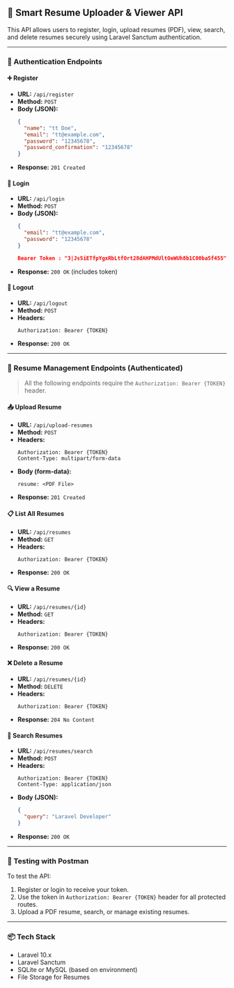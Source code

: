 
## 📄 Smart Resume Uploader & Viewer API

This API allows users to register, login, upload resumes (PDF), view, search, and delete resumes securely using Laravel Sanctum authentication.

---

### 🔐 Authentication Endpoints

#### ➕ Register
- **URL:** `/api/register`
- **Method:** `POST`
- **Body (JSON):**
  ```json
  {
    "name": "tt Doe",
    "email": "tt@example.com",
    "password": "12345678",
    "password_confirmation": "12345678"
  }
  ```
- **Response:** `201 Created`

#### 🔑 Login
- **URL:** `/api/login`
- **Method:** `POST`
- **Body (JSON):**
  ```json
  {
    "email": "tt@example.com",
    "password": "12345678"
  }

  Bearer Token : "3|Js5iETfpYgxRbLtfOrt28dAHPMdUltOeWUh8b1C00ba5f455"
  ```
- **Response:** `200 OK` (includes token)

#### 🚪 Logout
- **URL:** `/api/logout`
- **Method:** `POST`
- **Headers:**
  ```
  Authorization: Bearer {TOKEN}
  ```
- **Response:** `200 OK`

---

### 📁 Resume Management Endpoints (Authenticated)

> All the following endpoints require the `Authorization: Bearer {TOKEN}` header.

#### 📤 Upload Resume
- **URL:** `/api/upload-resumes`
- **Method:** `POST`
- **Headers:**
  ```
  Authorization: Bearer {TOKEN}
  Content-Type: multipart/form-data
  ```
- **Body (form-data):**
  ```
  resume: <PDF File>
  ```
- **Response:** `201 Created`

#### 📋 List All Resumes
- **URL:** `/api/resumes`
- **Method:** `GET`
- **Headers:**
  ```
  Authorization: Bearer {TOKEN}
  ```
- **Response:** `200 OK`

#### 🔍 View a Resume
- **URL:** `/api/resumes/{id}`
- **Method:** `GET`
- **Headers:**
  ```
  Authorization: Bearer {TOKEN}
  ```
- **Response:** `200 OK`

#### ❌ Delete a Resume
- **URL:** `/api/resumes/{id}`
- **Method:** `DELETE`
- **Headers:**
  ```
  Authorization: Bearer {TOKEN}
  ```
- **Response:** `204 No Content`

#### 🔎 Search Resumes
- **URL:** `/api/resumes/search`
- **Method:** `POST`
- **Headers:**
  ```
  Authorization: Bearer {TOKEN}
  Content-Type: application/json
  ```
- **Body (JSON):**
  ```json
  {
    "query": "Laravel Developer"
  }
  ```
- **Response:** `200 OK`

---

### 🧪 Testing with Postman

To test the API:
1. Register or login to receive your token.
2. Use the token in `Authorization: Bearer {TOKEN}` header for all protected routes.
3. Upload a PDF resume, search, or manage existing resumes.

---

### 📦 Tech Stack
- Laravel 10.x
- Laravel Sanctum
- SQLite or MySQL (based on environment)
- File Storage for Resumes
